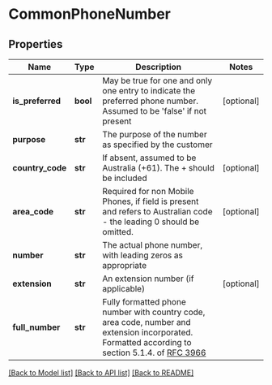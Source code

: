 # CommonPhoneNumber

## Properties
Name | Type | Description | Notes
------------ | ------------- | ------------- | -------------
**is_preferred** | **bool** | May be true for one and only one entry to indicate the preferred phone number. Assumed to be &#39;false&#39; if not present | [optional] 
**purpose** | **str** | The purpose of the number as specified by the customer | 
**country_code** | **str** | If absent, assumed to be Australia (+61). The + should be included | [optional] 
**area_code** | **str** | Required for non Mobile Phones, if field is present and refers to Australian code - the leading 0 should be omitted. | [optional] 
**number** | **str** | The actual phone number, with leading zeros as appropriate | 
**extension** | **str** | An extension number (if applicable) | [optional] 
**full_number** | **str** | Fully formatted phone number with country code, area code, number and extension incorporated. Formatted according to section 5.1.4. of [RFC 3966](https://www.ietf.org/rfc/rfc3966.txt) | 

[[Back to Model list]](../README.md#documentation-for-models) [[Back to API list]](../README.md#documentation-for-api-endpoints) [[Back to README]](../README.md)


